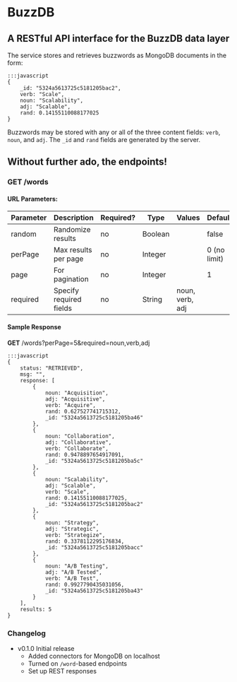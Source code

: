 # BuzzDB #
## A RESTful API interface for the BuzzDB data layer ##

The service stores and retrieves buzzwords as MongoDB documents in the form:

    :::javascript
    {
        _id: "5324a5613725c5181205bac2",
        verb: "Scale",
        noun: "Scalability",
        adj: "Scalable",
        rand: 0.14155110088177025
    }

Buzzwords may be stored with any or all of the three content fields: `verb`, `noun`, and `adj`. The `_id` and `rand`
fields are generated by the server.


## Without further ado, the endpoints! ##

### **GET** /words ###

#### URL Parameters: ###

Parameter | Description       | Required? | Type    | Values | Default
--------- | ----------------- | --------- | ------- | ------ | -------
random    | Randomize results | no        | Boolean |        | false
perPage   | Max results per page | no     | Integer |        | 0 (no limit)
page      | For pagination    | no        | Integer |        | 1
required  | Specify required fields | no  | String  | noun, verb, adj |

#### Sample Response ####

**GET** /words?perPage=5&required=noun,verb,adj

    :::javascript
    {
        status: "RETRIEVED",
        msg: "",
        response: [
            {
                noun: "Acquisition",
                adj: "Acquisitive",
                verb: "Acquire",
                rand: 0.627527741715312,
                _id: "5324a5613725c5181205ba46"
            },
            {
                noun: "Collaboration",
                adj: "Collaborative",
                verb: "Collaborate",
                rand: 0.9478897654917091,
                _id: "5324a5613725c5181205ba5c"
            },
            {
                noun: "Scalability",
                adj: "Scalable",
                verb: "Scale",
                rand: 0.14155110088177025,
                _id: "5324a5613725c5181205bac2"
            },
            {
                noun: "Strategy",
                adj: "Strategic",
                verb: "Strategize",
                rand: 0.3378112295176834,
                _id: "5324a5613725c5181205bacc"
            },
            {
                noun: "A/B Testing",
                adj: "A/B Tested",
                verb: "A/B Test",
                rand: 0.9927790435031056,
                _id: "5324a5613725c5181205ba43"
            }
        ],
        results: 5
    }



### Changelog ###
* v0.1.0 Initial release
    * Added connectors for MongoDB on localhost
    * Turned on `/word`-based endpoints
    * Set up REST responses